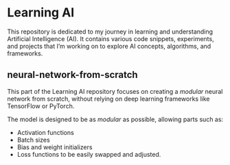 # Learning AI
This repository is dedicated to my journey in learning and understanding Artificial Intelligence (AI). It contains various code snippets, experiments, and projects that I’m working on to explore AI concepts, algorithms, and frameworks.

## neural-network-from-scratch
This part of the Learning AI repository focuses on creating a *modular* neural network from scratch, without relying on deep learning frameworks like TensorFlow or PyTorch.

The model is designed to be as *modular* as possible, allowing parts such as:
- Activation functions
- Batch sizes
- Bias and weight initializers
- Loss functions
to be easily swapped and adjusted.
